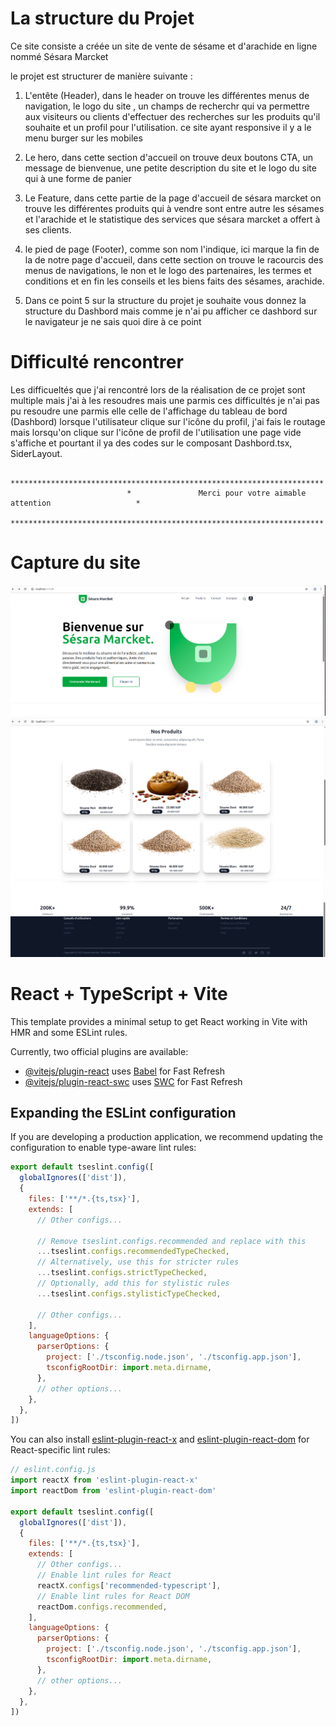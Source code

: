 # La structure du Projet
 Ce site consiste a créée un site de vente de sésame et d'arachide en ligne nommé Sésara Marcket

le projet est structurer de manière suivante : 
1. L'entête (Header), dans le header on trouve les différentes menus de navigation, le logo du site , un champs de recherchr qui va permettre aux visiteurs ou clients d'effectuer des recherches sur les produits qu'il souhaite et un profil pour l'utilisation. ce site ayant responsive il y a le menu burger sur les mobiles

2. Le hero, dans cette section d'accueil on trouve deux boutons CTA, un message de bienvenue, une petite description du site et le logo du site qui à une forme de panier 

3. Le Feature, dans cette partie de la page d'accueil de sésara marcket on trouve les différentes produits qui à vendre sont entre autre les sésames et l'arachide et le statistique  des services que sésara marcket a offert à ses clients.

4. le pied de page (Footer), comme son nom l'indique, ici marque la fin de la de notre page d'accueil, dans cette section on trouve le racourcis des menus de navigations, le non et le logo des partenaires, les termes et conditions et en fin les conseils et les biens faits des sésames, arachide.

5. Dans ce point 5 sur la structure du projet je souhaite vous donnez la structure du Dashbord mais comme je n'ai pu afficher ce dashbord sur le navigateur je ne sais quoi dire à ce point

# Difficulté rencontrer

Les difficueltés que j'ai rencontré lors de la réalisation de ce projet sont multiple mais j'ai à les resoudres mais une parmis ces difficultés je n'ai pas pu resoudre une parmis elle celle de l'affichage du tableau de bord (Dashbord) lorsque l'utilisateur clique sur l'icône du profil, j'ai fais le routage mais lorsqu'on clique sur l'icône de profil de l'utilisation une page vide s'affiche et pourtant il ya des codes sur le composant Dashbord.tsx, SiderLayout. 

                              **********************************************************************
                              *               Merci pour votre aimable attention                   *
                              **********************************************************************
# Capture du site

 ![Bienvenue à Sésara Marcket](<Header et Hero.png>) ![Les produits](Feature.png) ![Pied de page Sésara](Footer.png) 

# React + TypeScript + Vite

This template provides a minimal setup to get React working in Vite with HMR and some ESLint rules.

Currently, two official plugins are available:

- [@vitejs/plugin-react](https://github.com/vitejs/vite-plugin-react/blob/main/packages/plugin-react) uses [Babel](https://babeljs.io/) for Fast Refresh
- [@vitejs/plugin-react-swc](https://github.com/vitejs/vite-plugin-react/blob/main/packages/plugin-react-swc) uses [SWC](https://swc.rs/) for Fast Refresh

## Expanding the ESLint configuration

If you are developing a production application, we recommend updating the configuration to enable type-aware lint rules:

```js
export default tseslint.config([
  globalIgnores(['dist']),
  {
    files: ['**/*.{ts,tsx}'],
    extends: [
      // Other configs...

      // Remove tseslint.configs.recommended and replace with this
      ...tseslint.configs.recommendedTypeChecked,
      // Alternatively, use this for stricter rules
      ...tseslint.configs.strictTypeChecked,
      // Optionally, add this for stylistic rules
      ...tseslint.configs.stylisticTypeChecked,

      // Other configs...
    ],
    languageOptions: {
      parserOptions: {
        project: ['./tsconfig.node.json', './tsconfig.app.json'],
        tsconfigRootDir: import.meta.dirname,
      },
      // other options...
    },
  },
])
```

You can also install [eslint-plugin-react-x](https://github.com/Rel1cx/eslint-react/tree/main/packages/plugins/eslint-plugin-react-x) and [eslint-plugin-react-dom](https://github.com/Rel1cx/eslint-react/tree/main/packages/plugins/eslint-plugin-react-dom) for React-specific lint rules:

```js
// eslint.config.js
import reactX from 'eslint-plugin-react-x'
import reactDom from 'eslint-plugin-react-dom'

export default tseslint.config([
  globalIgnores(['dist']),
  {
    files: ['**/*.{ts,tsx}'],
    extends: [
      // Other configs...
      // Enable lint rules for React
      reactX.configs['recommended-typescript'],
      // Enable lint rules for React DOM
      reactDom.configs.recommended,
    ],
    languageOptions: {
      parserOptions: {
        project: ['./tsconfig.node.json', './tsconfig.app.json'],
        tsconfigRootDir: import.meta.dirname,
      },
      // other options...
    },
  },
])
```
